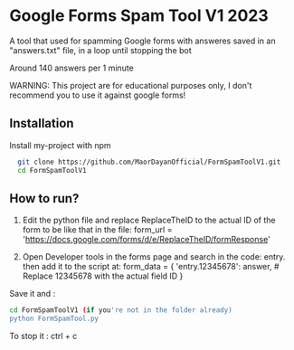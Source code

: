 
# Google Forms Spam Tool V1 2023

A tool that used for spamming Google forms with answeres saved in an "answers.txt" file, in a loop until stopping the bot

Around 140 answers per 1 minute

WARNING: This project are for educational purposes only, I don't recommend you to use it against google forms!


## Installation

Install my-project with npm

```bash
  git clone https://github.com/MaorDayanOfficial/FormSpamToolV1.git
  cd FormSpamToolV1
```
    
## How to run?

1. Edit the python file and replace ReplaceTheID to the actual ID of the form to be like that in the file:
form_url = 'https://docs.google.com/forms/d/e/ReplaceTheID/formResponse'

2. Open Developer tools in the forms page and search in the code: entry.
then add it to the script at:
form_data = {
        'entry.12345678': answer,  # Replace 12345678 with the actual field ID
    }

Save it and :
```bash
cd FormSpamToolV1 (if you're not in the folder already)
python FormSpamTool.py
```
To stop it : ctrl + c 


